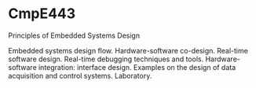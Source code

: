# CmpE443
Principles of Embedded Systems Design

Embedded systems design flow. 
Hardware-software co-design. 
Real-time software design. 
Real-time debugging techniques and tools. 
Hardware-software integration: interface design. 
Examples on the design of data acquisition and control systems. 
Laboratory.

